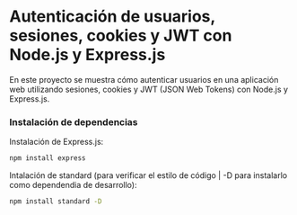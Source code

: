 # Autenticación de usuarios, sesiones, cookies y JWT con Node.js y Express.js

En este proyecto se muestra cómo autenticar usuarios en una aplicación web utilizando sesiones, cookies y JWT (JSON Web Tokens) con Node.js y Express.js.

### Instalación de dependencias

Instalación de Express.js:

```bash
npm install express
```

Intalación de standard (para verificar el estilo de código | -D para instalarlo como dependendia de desarrollo):

```bash
npm install standard -D
```